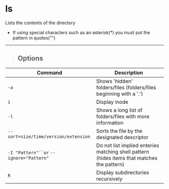 # ls

Lists the contents of the directory
- If using special characters such as an asterisk(*) you must put the pattern in quotes("")

---

> ## **Options**

| **Command**   | **Description**   |
| --------------|-------------------|
| `-a` | Shows 'hidden' folders/files (folders/files beginning with a '.') |
| `i` | Display inode |
| `-l` | Shows a long list of folders/files with more information |
| `--sort=size/time/version/extension` | Sorts the file by the designated descriptor |
| `-I "Pattern"``or` `--ignore="Pattern"` | Do not list implied enteries matching shell pattern (hides items that matches the pattern) |
| `R` | Display subdirectories recursively |

